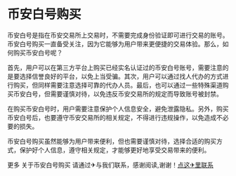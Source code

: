 # 币安白号购买

币安白号是指在币安交易所上交易时，不需要完成身份验证即可进行交易的账号。币安白号购买一直备受关注，因为它能够为用户带来更便捷的交易体验。那么，如何购买币安白号呢？

首先，用户可以在第三方平台上购买已经实名认证过的币安白号账号，需要注意的是要选择信誉良好的平台，以免上当受骗。其次，用户可以通过找人代办的方式进行购买，但同样需要注意选择可靠的代办人员。最后，也可以通过一些特殊渠道购买币安白号，但需要谨慎对待，以免违反币安交易所的规定而导致账号被封禁。

在购买币安白号时，用户需要注意保护个人信息安全，避免泄露隐私。另外，购买币安白号后，也要遵守币安交易所的相关规定，不得进行违规操作，以免造成不必要的损失。

币安白号购买虽然能够为用户带来便利，但也需要谨慎对待，选择合适的购买方式，保护好个人信息，遵守相关规定，才能够更好地享受交易带来的便利。

更多 关于币安白号购买 请通过✈与我们联系，感谢阅读,谢谢！[点这✈里联系](https://www.k02.cc)